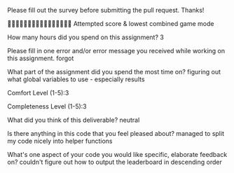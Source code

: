 Please fill out the survey before submitting the pull request. Thanks!

🚀🚀🚀🚀🚀🚀🚀🚀🚀🚀🚀🚀🚀🚀🚀🚀
Attempted score & lowest combined game mode

How many hours did you spend on this assignment? 3

Please fill in one error and/or error message you received while working on this assignment. forgot

What part of the assignment did you spend the most time on? figuring out what global variables to use - especially results

Comfort Level (1-5):3

Completeness Level (1-5):3

What did you think of this deliverable? neutral

Is there anything in this code that you feel pleased about?
managed to split my code nicely into helper functions

What's one aspect of your code you would like specific, elaborate feedback on? couldn't figure out how to output the leaderboard in descending order
